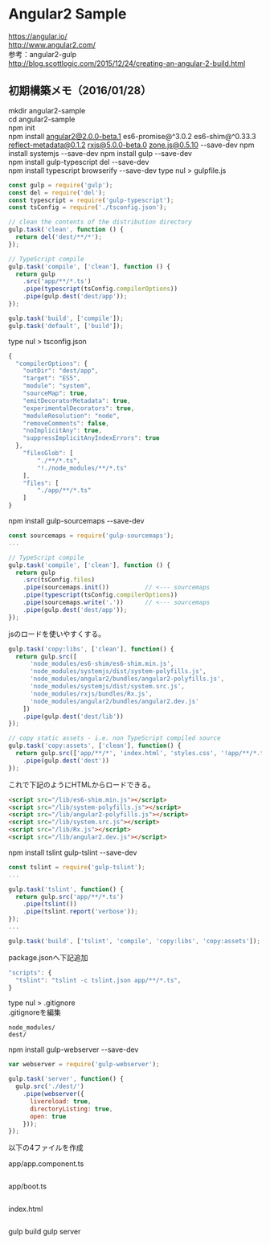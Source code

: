 Angular2 Sample
===

https://angular.io/  
http://www.angular2.com/  
参考：angular2-gulp  
http://blog.scottlogic.com/2015/12/24/creating-an-angular-2-build.html  

## 初期構築メモ（2016/01/28）

mkdir angular2-sample  
cd angular2-sample  
npm init  
npm install angular2@2.0.0-beta.1 es6-promise@^3.0.2 es6-shim@^0.33.3 reflect-metadata@0.1.2 rxjs@5.0.0-beta.0 zone.js@0.5.10 --save-dev 
npm install systemjs --save-dev 
npm install gulp --save-dev  
npm install gulp-typescript del --save-dev  
npm install typescript browserify --save-dev 
type nul > gulpfile.js  

```javascript
const gulp = require('gulp');
const del = require('del');
const typescript = require('gulp-typescript');
const tsConfig = require('./tsconfig.json');

// clean the contents of the distribution directory
gulp.task('clean', function () {
  return del('dest/**/*');
});

// TypeScript compile
gulp.task('compile', ['clean'], function () {
  return gulp
    .src('app/**/*.ts')
    .pipe(typescript(tsConfig.compilerOptions))
    .pipe(gulp.dest('dest/app'));
});

gulp.task('build', ['compile']);
gulp.task('default', ['build']);
```

type nul > tsconfig.json  

```javascript
{
  "compilerOptions": {
    "outDir": "dest/app",
    "target": "ES5",
    "module": "system",
    "sourceMap": true,
    "emitDecoratorMetadata": true,
    "experimentalDecorators": true,
    "moduleResolution": "node",
    "removeComments": false,
    "noImplicitAny": true,
    "suppressImplicitAnyIndexErrors": true
  },
    "filesGlob": [
        "./**/*.ts",
        "!./node_modules/**/*.ts"
    ],
    "files": [
        "./app/**/*.ts"
    ]
}
```

npm install gulp-sourcemaps --save-dev 

```javascript
const sourcemaps = require('gulp-sourcemaps');
...

// TypeScript compile
gulp.task('compile', ['clean'], function () {
  return gulp
    .src(tsConfig.files)
    .pipe(sourcemaps.init())          // <--- sourcemaps
    .pipe(typescript(tsConfig.compilerOptions))
    .pipe(sourcemaps.write('.'))      // <--- sourcemaps
    .pipe(gulp.dest('dest/app'));
});
```

jsのロードを使いやすくする。  

```javascript
gulp.task('copy:libs', ['clean'], function() {
  return gulp.src([
      'node_modules/es6-shim/es6-shim.min.js',
      'node_modules/systemjs/dist/system-polyfills.js',
      'node_modules/angular2/bundles/angular2-polyfills.js',
      'node_modules/systemjs/dist/system.src.js',
      'node_modules/rxjs/bundles/Rx.js',
      'node_modules/angular2/bundles/angular2.dev.js'
    ])
    .pipe(gulp.dest('dest/lib'))
});

// copy static assets - i.e. non TypeScript compiled source
gulp.task('copy:assets', ['clean'], function() {
  return gulp.src(['app/**/*', 'index.html', 'styles.css', '!app/**/*.ts'], { base : './' })
    .pipe(gulp.dest('dest'))
});
```

これで下記のようにHTMLからロードできる。  

```html
<script src="/lib/es6-shim.min.js"></script>
<script src="/lib/system-polyfills.js"></script>
<script src="/lib/angular2-polyfills.js"></script>
<script src="/lib/system.src.js"></script>
<script src="/lib/Rx.js"></script>
<script src="/lib/angular2.dev.js"></script>
```


npm install tslint gulp-tslint --save-dev 

```javascript
const tslint = require('gulp-tslint');
...

gulp.task('tslint', function() {
  return gulp.src('app/**/*.ts')
    .pipe(tslint())
    .pipe(tslint.report('verbose'));
});
...

gulp.task('build', ['tslint', 'compile', 'copy:libs', 'copy:assets']);
```

package.jsonへ下記追加  

```javascript
"scripts": {
  "tslint": "tslint -c tslint.json app/**/*.ts",
}
```
type nul > .gitignore  
.gitignoreを編集  
```
node_modules/
dest/
```

npm install gulp-webserver --save-dev

```javascript
var webserver = require('gulp-webserver');

gulp.task('server', function() {
  gulp.src('./dest/')
    .pipe(webserver({
      livereload: true,
      directoryListing: true,
      open: true
    }));
});
```

以下の4ファイルを作成  
  
app/app.component.ts  
```typescript
```

app/boot.ts
```typescript
```

index.html
```html
```



gulp build
gulp server